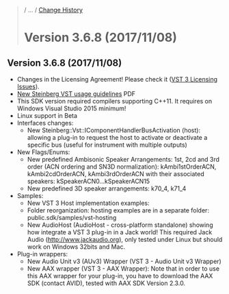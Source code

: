 >/ ... / [Change History](../Index.md)
>
># Version 3.6.8 (2017/11/08)

## Version 3.6.8 (2017/11/08)
- Changes in the Licensing Agreement! Please check it ([VST 3 Licensing Issues](../../../VST+3+Licensing/Index.md)).
- [New Steinberg VST usage guidelines](../../../VST+3+Licensing/Usage+guidelines.md) PDF
- This SDK version required compilers supporting C++11. It requires on Windows Visual Studio 2015 minimum!
- Linux support in Beta
- Interfaces changes:
    - New Steinberg::Vst::IComponentHandlerBusActivation (host): allowing a plug-in to request the host to activate or deactivate a specific bus (useful for instrument with multiple outputs)
- New Flags/Enums:
    - New predefined Ambisonic Speaker Arrangements: 1st, 2cd and 3rd order (ACN ordering and SN3D normalization): kAmbi1stOrderACN, kAmbi2cdOrderACN, kAmbi3rdOrderACN with their associated speakers: kSpeakerACN0...kSpeakerACN15
    - New predefined 3D speaker arrangements: k70_4, k71_4
- Samples:
    - New VST 3 Host implementation examples:
    - Folder reorganization: hosting examples are in a separate folder: public.sdk/samples/vst-hosting
    - New AudioHost (AudioHost - cross-platform standalone) showing how integrate a VST 3 plug-in in a Jack world! This required Jack Audio (<http://www.jackaudio.org>), only tested under Linux but should work on Windows 32bits and Mac.
- Plug-in wrappers:
    - New Audio Unit v3 (AUv3) Wrapper (VST 3 - Audio Unit v3 Wrapper)
    - New AAX wrapper (VST 3 - AAX Wrapper): Note that in order to use this AAX wrapper for your plug-in, you have to download the AAX SDK (contact AVID), tested with AAX SDK Version 2.3.0.